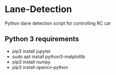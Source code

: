 # Lane-Detection
Python dane detection script for controlling RC car

## Python 3 requirements
- pip3 install jupyter
- sudo apt install python3-matplotlib
- pip3 install numpy
- pip3 install opencv-python
